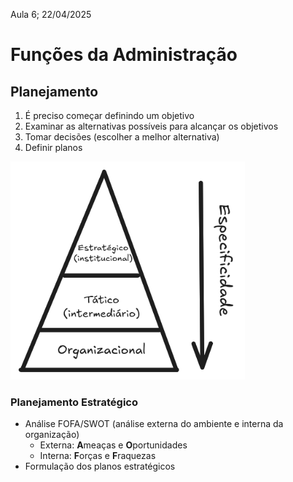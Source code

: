 Aula 6; 22/04/2025

# Funções da Administração

## Planejamento
1. É preciso começar definindo um objetivo
2. Examinar as alternativas possíveis para alcançar os objetivos
3. Tomar decisões (escolher a melhor alternativa)
4. Definir planos

<img src="img/aula-6_tipos-de-planejamento.png" alt="Tipos de Planejamento" width=375>

### Planejamento Estratégico
- Análise FOFA/SWOT (análise externa do ambiente e interna da organização)
    - Externa: **A**meaças e **O**portunidades
    - Interna: **F**orças e **F**raquezas
- Formulação dos planos estratégicos